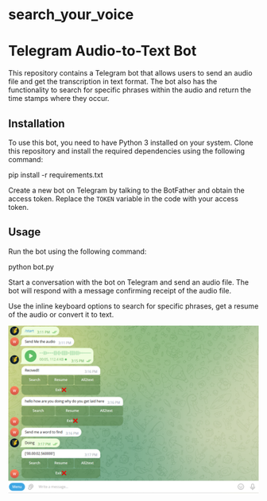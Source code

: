 # search_your_voice
# Telegram Audio-to-Text Bot

This repository contains a Telegram bot that allows users to send an audio file and get the transcription in text format. The bot also has the functionality to search for specific phrases within the audio and return the time stamps where they occur.

## Installation

To use this bot, you need to have Python 3 installed on your system. Clone this repository and install the required dependencies using the following command:


pip install -r requirements.txt


Create a new bot on Telegram by talking to the BotFather and obtain the access token. Replace the `TOKEN` variable in the code with your access token.

## Usage

Run the bot using the following command:


python bot.py


Start a conversation with the bot on Telegram and send an audio file. The bot will respond with a message confirming receipt of the audio file.

Use the inline keyboard options to search for specific phrases, get a resume of the audio or convert it to text.

![Running the bot](image.png)